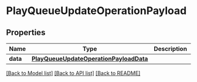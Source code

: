 # PlayQueueUpdateOperationPayload

## Properties
Name | Type | Description | Notes
------------ | ------------- | ------------- | -------------
**data** | [**PlayQueueUpdateOperationPayloadData**](PlayQueueUpdateOperationPayloadData.md) |  | 

[[Back to Model list]](../README.md#documentation-for-models) [[Back to API list]](../README.md#documentation-for-api-endpoints) [[Back to README]](../README.md)


